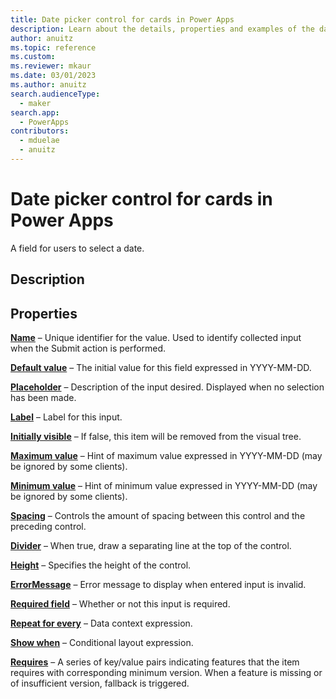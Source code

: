 ```yaml
---
title: Date picker control for cards in Power Apps
description: Learn about the details, properties and examples of the date picker control for cards in Power Apps.
author: anuitz
ms.topic: reference
ms.custom: 
ms.reviewer: mkaur
ms.date: 03/01/2023
ms.author: anuitz
search.audienceType:
  - maker
search.app:
  - PowerApps
contributors:
  - mduelae
  - anuitz
---
```


# Date picker control for cards in Power Apps

 A field for users to select a date.

## Description


## Properties

**[Name](../control-reference.md#n)** – Unique identifier for the value. Used to identify collected input when the Submit action is performed.

**[Default value](../control-reference.md#d)** – The initial value for this field expressed in YYYY-MM-DD.

**[Placeholder](../control-reference.md#p)** – Description of the input desired. Displayed when no selection has been made.

**[Label](../control-reference.md#l)** – Label for this input.

**[Initially visible](../control-reference.md#i)** – If false, this item will be removed from the visual tree.

**[Maximum value](../control-reference.md#m)** – Hint of maximum value expressed in YYYY-MM-DD (may be ignored by some clients).

**[Minimum value](../control-reference.md#m)** – Hint of minimum value expressed in YYYY-MM-DD (may be ignored by some clients).

**[Spacing](../control-reference.md#s)** – Controls the amount of spacing between this control and the preceding control.

**[Divider](../control-reference.md#d)** – When true, draw a separating line at the top of the control.

**[Height](../control-reference.md#h)** – Specifies the height of the control.

**[ErrorMessage](../control-reference.md#e)** – Error message to display when entered input is invalid.

**[Required field](../control-reference.md#r)** – Whether or not this input is required.

**[Repeat for every](../control-reference.md#r)** – Data context expression.

**[Show when](../control-reference.md#s)** – Conditional layout expression.

**[Requires](../control-reference.md#r)** – A series of key/value pairs indicating features that the item requires with corresponding minimum version. When a feature is missing or of insufficient version, fallback is triggered.


